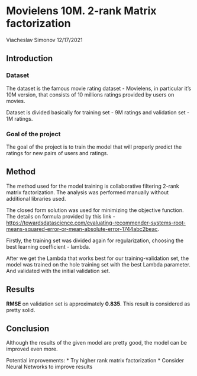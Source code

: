 Movielens 10M. 2-rank Matrix factorization
================
Viacheslav Simonov
12/17/2021

## Introduction

### Dataset

The dataset is the famous movie rating dataset - Movielens, in
particular it’s 10M version, that consists of 10 millions ratings
provided by users on movies.

Dataset is divided basically for training set - 9M ratings and
validation set - 1M ratings.

### Goal of the project

The goal of the project is to train the model that will properly predict
the ratings for new pairs of users and ratings.

## Method

The method used for the model training is collaborative filtering 2-rank
matrix factorization. The analysis was performed manually without
additional libraries used.

The closed form solution was used for minimizing the objective function.
The details on formula provided by this link -
<https://towardsdatascience.com/evaluating-recommender-systems-root-means-squared-error-or-mean-absolute-error-1744abc2beac>.

Firstly, the training set was divided again for regularization, choosing
the best learning coefficient - lambda.

After we get the Lambda that works best for our training-validation set,
the model was trained on the hole training set with the best Lambda
parameter. And validated with the initial validation set.

## Results

**RMSE** on validation set is approximately **0.835**. This result is
considered as pretty solid.

## Conclusion

Although the results of the given model are pretty good, the model can
be improved even more.

Potential improvements: \* Try higher rank matrix factorization \*
Consider Neural Networks to improve results
